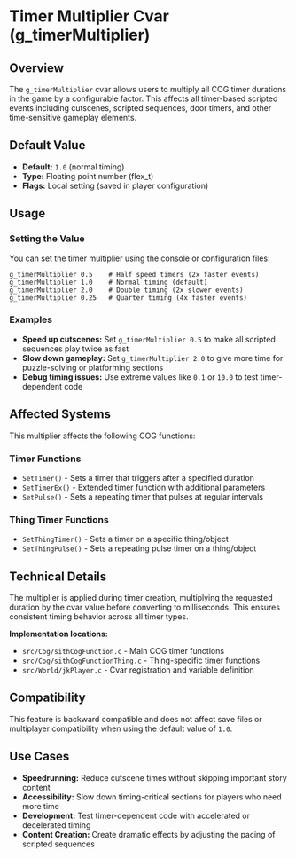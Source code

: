 # Timer Multiplier Cvar (g_timerMultiplier)

## Overview

The `g_timerMultiplier` cvar allows users to multiply all COG timer durations in the game by a configurable factor. This affects all timer-based scripted events including cutscenes, scripted sequences, door timers, and other time-sensitive gameplay elements.

## Default Value

- **Default:** `1.0` (normal timing)
- **Type:** Floating point number (flex_t)
- **Flags:** Local setting (saved in player configuration)

## Usage

### Setting the Value

You can set the timer multiplier using the console or configuration files:

```
g_timerMultiplier 0.5    # Half speed timers (2x faster events)
g_timerMultiplier 1.0    # Normal timing (default)
g_timerMultiplier 2.0    # Double timing (2x slower events)
g_timerMultiplier 0.25   # Quarter timing (4x faster events)
```

### Examples

- **Speed up cutscenes:** Set `g_timerMultiplier 0.5` to make all scripted sequences play twice as fast
- **Slow down gameplay:** Set `g_timerMultiplier 2.0` to give more time for puzzle-solving or platforming sections
- **Debug timing issues:** Use extreme values like `0.1` or `10.0` to test timer-dependent code

## Affected Systems

This multiplier affects the following COG functions:

### Timer Functions
- `SetTimer()` - Sets a timer that triggers after a specified duration
- `SetTimerEx()` - Extended timer function with additional parameters
- `SetPulse()` - Sets a repeating timer that pulses at regular intervals

### Thing Timer Functions  
- `SetThingTimer()` - Sets a timer on a specific thing/object
- `SetThingPulse()` - Sets a repeating pulse timer on a thing/object

## Technical Details

The multiplier is applied during timer creation, multiplying the requested duration by the cvar value before converting to milliseconds. This ensures consistent timing behavior across all timer types.

**Implementation locations:**
- `src/Cog/sithCogFunction.c` - Main COG timer functions
- `src/Cog/sithCogFunctionThing.c` - Thing-specific timer functions
- `src/World/jkPlayer.c` - Cvar registration and variable definition

## Compatibility

This feature is backward compatible and does not affect save files or multiplayer compatibility when using the default value of `1.0`.

## Use Cases

- **Speedrunning:** Reduce cutscene times without skipping important story content
- **Accessibility:** Slow down timing-critical sections for players who need more time
- **Development:** Test timer-dependent code with accelerated or decelerated timing
- **Content Creation:** Create dramatic effects by adjusting the pacing of scripted sequences